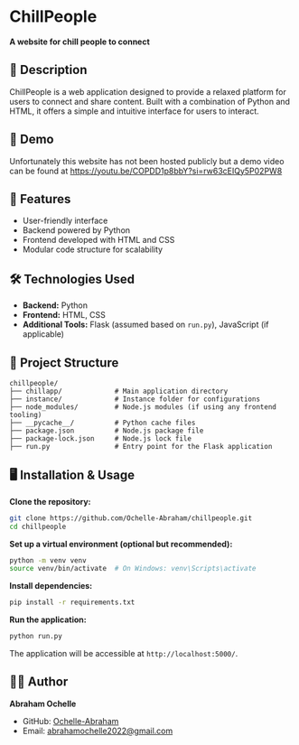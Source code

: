 # ChillPeople

**A website for chill people to connect**

## 📝 Description

ChillPeople is a web application designed to provide a relaxed platform for users to connect and share content. Built with a combination of Python and HTML, it offers a simple and intuitive interface for users to interact.
## 🎥 Demo
Unfortunately this website has not been hosted publicly but a demo video can be found at https://youtu.be/COPDD1p8bbY?si=rw63cEIQy5P02PW8
## 🚀 Features

- User-friendly interface
- Backend powered by Python
- Frontend developed with HTML and CSS
- Modular code structure for scalability

## 🛠️ Technologies Used

- **Backend:** Python
- **Frontend:** HTML, CSS
- **Additional Tools:** Flask (assumed based on `run.py`), JavaScript (if applicable)

## 📁 Project Structure

```
chillpeople/
├── chillapp/             # Main application directory
├── instance/             # Instance folder for configurations
├── node_modules/         # Node.js modules (if using any frontend tooling)
├── __pycache__/          # Python cache files
├── package.json          # Node.js package file
├── package-lock.json     # Node.js lock file
├── run.py                # Entry point for the Flask application
```

## 🖥️ Installation & Usage

 **Clone the repository:**

   ```bash
   git clone https://github.com/Ochelle-Abraham/chillpeople.git
   cd chillpeople
   ```

**Set up a virtual environment (optional but recommended):**

   ```bash
   python -m venv venv
   source venv/bin/activate  # On Windows: venv\Scripts\activate
   ```

 **Install dependencies:**

   ```bash
   pip install -r requirements.txt
   ```

**Run the application:**

   ```bash
   python run.py
   ```

   The application will be accessible at `http://localhost:5000/`.



## 🙋‍♂️ Author

**Abraham Ochelle**

- GitHub: [Ochelle-Abraham](https://github.com/Ochelle-Abraham)
- Email: abrahamochelle2022@gmail.com

